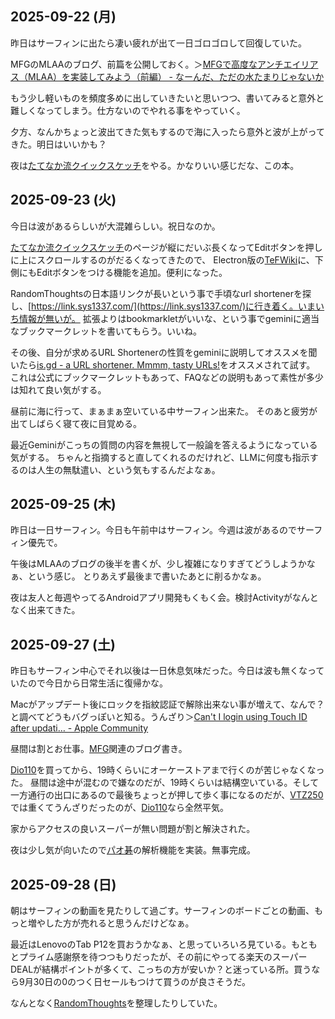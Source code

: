## 2025-09-22 (月)

昨日はサーフィンに出たら凄い疲れが出て一日ゴロゴロして回復していた。

MFGのMLAAのブログ、前篇を公開しておく。＞[MFGで高度なアンチエイリアス（MLAA）を実装してみよう（前編） - なーんだ、ただの水たまりじゃないか](https://karino2.github.io/2025/09/22/MLAA_on_MFG_part1.html)

もう少し軽いものを頻度多めに出していきたいと思いつつ、書いてみると意外と難しくなってしまう。仕方ないのでやれる事をやっていく。

夕方、なんかちょっと波出てきた気もするので海に入ったら意外と波が上がってきた。明日はいいかも？

夜は[たてなか流クイックスケッチ](%E3%81%9F%E3%81%A6%E3%81%AA%E3%81%8B%E6%B5%81%E3%82%AF%E3%82%A4%E3%83%83%E3%82%AF%E3%82%B9%E3%82%B1%E3%83%83%E3%83%81)をやる。かなりいい感じだな、この本。

## 2025-09-23 (火)

今日は波があるらしいが大混雑らしい。祝日なのか。

[たてなか流クイックスケッチ](%E3%81%9F%E3%81%A6%E3%81%AA%E3%81%8B%E6%B5%81%E3%82%AF%E3%82%A4%E3%83%83%E3%82%AF%E3%82%B9%E3%82%B1%E3%83%83%E3%83%81)のページが縦にだいぶ長くなってEditボタンを押しに上にスクロールするのがだるくなってきたので、
Electron版の[TeFWiki](TeFWiki)に、下側にもEditボタンをつける機能を追加。便利になった。

RandomThoughtsの日本語リンクが長いという事で手頃なurl shortenerを探し、[https://link.sys1337.com/](https://link.sys1337.com/)に行き着く。いまいち情報が無いが。
拡張よりはbookmarkletがいいな、という事でgeminiに適当なブックマークレットを書いてもらう。いいね。

その後、自分が求めるURL Shortenerの性質をgeminiに説明してオススメを聞いたら[is.gd - a URL shortener. Mmmm, tasty URLs!](https://is.gd/)をオススメされて試す。
これは公式にブックマークレットもあって、FAQなどの説明もあって素性が多少は知れて良い気がする。

昼前に海に行って、まぁまぁ空いている中サーフィン出来た。
そのあと疲労が出てしばらく寝て夜に目覚める。

最近Geminiがこっちの質問の内容を無視して一般論を答えるようになっている気がする。
ちゃんと指摘すると直してくれるのだけれど、LLMに何度も指示するのは人生の無駄遣い、という気もするんだよなぁ。

## 2025-09-25 (木)

昨日は一日サーフィン。今日も午前中はサーフィン。今週は波があるのでサーフィン優先で。

午後はMLAAのブログの後半を書くが、少し複雑になりすぎてどうしようかなぁ、という感じ。
とりあえず最後まで書いたあとに削るかなぁ。

夜は友人と毎週やってるAndroidアプリ開発もくもく会。検討Activityがなんとなく出来てきた。

## 2025-09-27 (土)

昨日もサーフィン中心でそれ以後は一日休息気味だった。今日は波も無くなっていたので今日から日常生活に復帰かな。

Macがアップデート後にロックを指紋認証で解除出来ない事が増えて、なんで？と調べてどうもバグっぽいと知る。うんざり＞[Can't I login using Touch ID after updati… - Apple Community](https://discussions.apple.com/thread/256145140?sortBy=rank)

昼間は割とお仕事。[MFG](MFG)関連のブログ書き。

[Dio110](Dio110)を買ってから、19時くらいにオーケーストアまで行くのが苦じゃなくなった。
昼間は途中が混むので嫌なのだが、19時くらいは結構空いている。そして一方通行の出口にあるので最後ちょっとが押して歩く事になるのだが、[VTZ250](VTZ250)では重くてうんざりだったのが、[Dio110](Dio110)なら全然平気。

家からアクセスの良いスーパーが無い問題が割と解決された。

夜は少し気が向いたので[パオ碁](%E3%83%91%E3%82%AA%E7%A2%81)の解析機能を実装。無事完成。

## 2025-09-28 (日)

朝はサーフィンの動画を見たりして過ごす。サーフィンのボードごとの動画、もっと増やした方が売れると思うんだけどなぁ。

最近はLenovoのTab P12を買おうかなぁ、と思っていろいろ見ている。もともとプライム感謝祭を待つつもりだったが、その前にやってる楽天のスーパーDEALが結構ポイントが多くて、こっちの方が安いか？と迷っている所。買うなら9月30日の0のつく日セールもつけて買うのが良さそうだ。

なんとなく[RandomThoughts](RandomThoughts)を整理したりしていた。